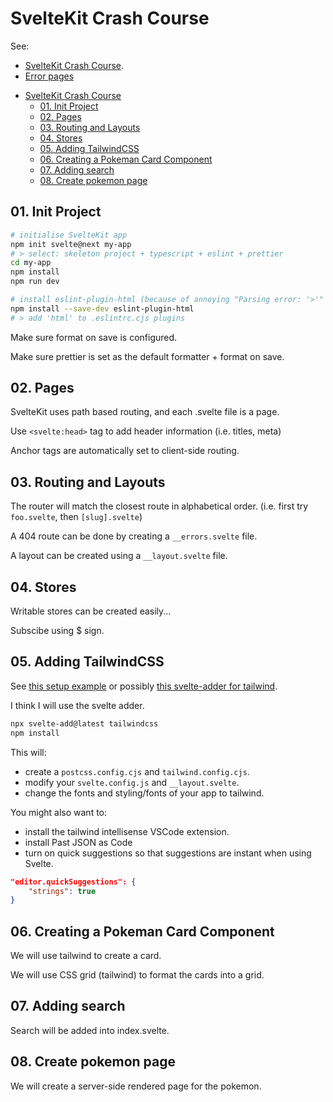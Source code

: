 # SvelteKit Crash Course

See:
* [SvelteKit Crash Course](https://www.youtube.com/watch?v=UU7MgYIbtAk).
* [Error pages](https://www.youtube.com/watch?v=OdQruaoDVj0)

- [SvelteKit Crash Course](#sveltekit-crash-course)
  - [01. Init Project](#01-init-project)
  - [02. Pages](#02-pages)
  - [03. Routing and Layouts](#03-routing-and-layouts)
  - [04. Stores](#04-stores)
  - [05. Adding TailwindCSS](#05-adding-tailwindcss)
  - [06. Creating a Pokeman Card Component](#06-creating-a-pokeman-card-component)
  - [07. Adding search](#07-adding-search)
  - [08. Create pokemon page](#08-create-pokemon-page)

## 01. Init Project

```bash
# initialise SvelteKit app
npm init svelte@next my-app
# > select: skeleton project + typescript + eslint + prettier
cd my-app
npm install
npm run dev

# install eslint-plugin-html (because of annoying "Parsing error: '>'" in html files)
npm install --save-dev eslint-plugin-html
# > add 'html' to .eslintrc.cjs plugins
```

Make sure format on save is configured.

Make sure prettier is set as the default formatter + format on save.

## 02. Pages

SvelteKit uses path based routing, and each .svelte file is a page.

Use `<svelte:head>` tag to add header information (i.e. titles, meta)

Anchor tags are automatically set to client-side routing.

## 03. Routing and Layouts

The router will match the closest route in alphabetical order. (i.e. first try `foo.svelte`, then `[slug].svelte`)

A 404 route can be done by creating a `__errors.svelte` file.

A layout can be created using a `__layout.svelte` file.

## 04. Stores

Writable stores can be created easily...

Subscibe using $ sign.

## 05. Adding TailwindCSS

See [this setup example](https://jsco.dev/blog/how-to-set-up-tailwindcss-with-svelte-kit)
or possibly [this svelte-adder for tailwind](https://github.com/svelte-add/tailwindcss).

I think I will use the svelte adder.

```bash
npx svelte-add@latest tailwindcss
npm install
```
This will:
* create a `postcss.config.cjs` and `tailwind.config.cjs`.
* modify your `svelte.config.js` and `__layout.svelte`.
* change the fonts and styling/fonts of your app to tailwind.

You might also want to:
* install the tailwind intellisense VSCode extension.
* install Past JSON as Code
* turn on quick suggestions so that suggestions are instant when using Svelte.
```json
"editor.quickSuggestions": {
    "strings": true
}
```

## 06. Creating a Pokeman Card Component

We will use tailwind to create a card.

We will use CSS grid (tailwind) to format the cards into a grid.

## 07. Adding search

Search will be added into index.svelte.

## 08. Create pokemon page

We will create a server-side rendered page for the pokemon.